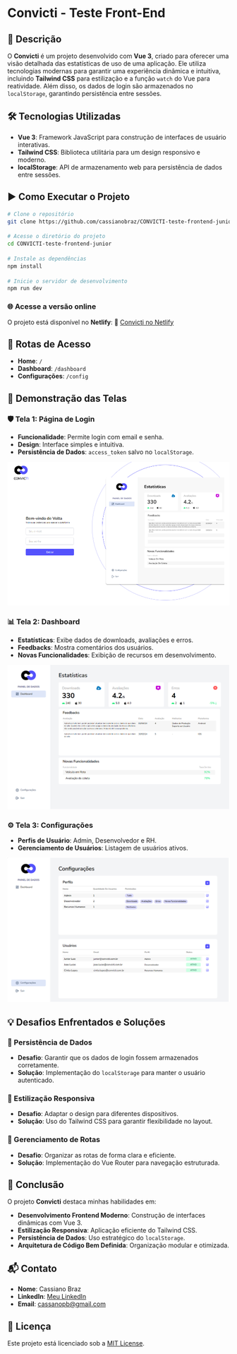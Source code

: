 # Convicti - Teste Front-End

## 🚀 Descrição
O **Convicti** é um projeto desenvolvido com **Vue 3**, criado para oferecer uma visão detalhada das estatísticas de uso de uma aplicação. Ele utiliza tecnologias modernas para garantir uma experiência dinâmica e intuitiva, incluindo **Tailwind CSS** para estilização e a função `watch` do Vue para reatividade. Além disso, os dados de login são armazenados no `localStorage`, garantindo persistência entre sessões.

## 🛠️ Tecnologias Utilizadas
- **Vue 3**: Framework JavaScript para construção de interfaces de usuário interativas.
- **Tailwind CSS**: Biblioteca utilitária para um design responsivo e moderno.
- **localStorage**: API de armazenamento web para persistência de dados entre sessões.

## ▶️ Como Executar o Projeto
```bash
# Clone o repositório
git clone https://github.com/cassianobraz/CONVICTI-teste-frontend-junior.git

# Acesse o diretório do projeto
cd CONVICTI-teste-frontend-junior

# Instale as dependências
npm install

# Inicie o servidor de desenvolvimento
npm run dev
```

### 🌐 Acesse a versão online
O projeto está disponível no **Netlify**:
🔗 [Convicti no Netlify](https://convicti.netlify.app/)

## 🔀 Rotas de Acesso
- **Home**: `/`
- **Dashboard**: `/dashboard`
- **Configurações**: `/config`

## 📸 Demonstração das Telas
### 🛡️ Tela 1: Página de Login
- **Funcionalidade**: Permite login com email e senha.
- **Design**: Interface simples e intuitiva.
- **Persistência de Dados**: `access_token` salvo no `localStorage`.

![alt text](image.png)

### 📊 Tela 2: Dashboard
- **Estatísticas**: Exibe dados de downloads, avaliações e erros.
- **Feedbacks**: Mostra comentários dos usuários.
- **Novas Funcionalidades**: Exibição de recursos em desenvolvimento.

![alt text](image-1.png)

### ⚙️ Tela 3: Configurações
- **Perfis de Usuário**: Admin, Desenvolvedor e RH.
- **Gerenciamento de Usuários**: Listagem de usuários ativos.

![alt text](image-2.png)

## 💡 Desafios Enfrentados e Soluções

### 🔄 Persistência de Dados
- **Desafio**: Garantir que os dados de login fossem armazenados corretamente.
- **Solução**: Implementação do `localStorage` para manter o usuário autenticado.

### 🎨 Estilização Responsiva
- **Desafio**: Adaptar o design para diferentes dispositivos.
- **Solução**: Uso do Tailwind CSS para garantir flexibilidade no layout.

### 🔗 Gerenciamento de Rotas
- **Desafio**: Organizar as rotas de forma clara e eficiente.
- **Solução**: Implementação do Vue Router para navegação estruturada.

## 🎯 Conclusão
O projeto **Convicti** destaca minhas habilidades em:
- **Desenvolvimento Frontend Moderno**: Construção de interfaces dinâmicas com Vue 3.
- **Estilização Responsiva**: Aplicação eficiente do Tailwind CSS.
- **Persistência de Dados**: Uso estratégico do `localStorage`.
- **Arquitetura de Código Bem Definida**: Organização modular e otimizada.

## 📬 Contato
- **Nome**: Cassiano Braz
- **LinkedIn**: [Meu LinkedIn](https://www.linkedin.com/in/cassianobraz/)
- **Email**: cassanopb@gmail.com

## 📜 Licença
Este projeto está licenciado sob a [MIT License](LICENSE).
